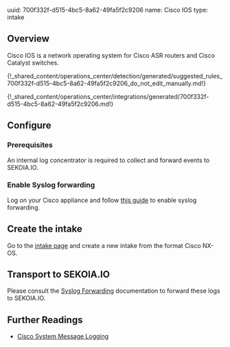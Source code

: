 uuid: 700f332f-d515-4bc5-8a62-49fa5f2c9206
name: Cisco IOS
type: intake


## Overview

Cisco IOS is a network operating system for Cisco ASR routers and Cisco Catalyst switches.

{!_shared_content/operations_center/detection/generated/suggested_rules_700f332f-d515-4bc5-8a62-49fa5f2c9206_do_not_edit_manually.md!}

{!_shared_content/operations_center/integrations/generated/700f332f-d515-4bc5-8a62-49fa5f2c9206.md!}

## Configure

### Prerequisites

An internal log concentrator is required to collect and forward events to SEKOIA.IO.

### Enable Syslog forwarding

Log on your Cisco appliance and follow [this guide](https://www.cisco.com/c/en/us/td/docs/routers/access/wireless/software/guide/SysMsgLogging.html#wp1055038) to enable syslog forwarding.


## Create the intake

Go to the [intake page](https://app.sekoia.io/operations/intakes) and create a new intake from the format Cisco NX-OS.

## Transport to SEKOIA.IO

Please consult the [Syslog Forwarding](../../../../ingestion_methods/sekoiaio_docker_concentrator/) documentation to forward these logs to SEKOIA.IO.

## Further Readings
- [Cisco System Message Logging](https://www.cisco.com/c/en/us/td/docs/routers/access/wireless/software/guide/SysMsgLogging.html)
